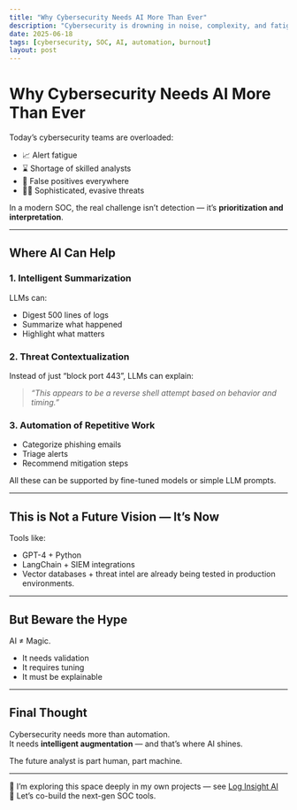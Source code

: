 ```yaml
---
title: "Why Cybersecurity Needs AI More Than Ever"
description: "Cybersecurity is drowning in noise, complexity, and fatigue — here’s how AI can help."
date: 2025-06-18
tags: [cybersecurity, SOC, AI, automation, burnout]
layout: post
---
```


# Why Cybersecurity Needs AI More Than Ever

Today’s cybersecurity teams are overloaded:

- 📈 Alert fatigue  
- ⌛ Shortage of skilled analysts  
- 🚨 False positives everywhere  
- 🕵️‍♂️ Sophisticated, evasive threats

In a modern SOC, the real challenge isn’t detection — it’s **prioritization and interpretation**.

---

## Where AI Can Help

### 1. Intelligent Summarization

LLMs can:
- Digest 500 lines of logs
- Summarize what happened
- Highlight what matters

### 2. Threat Contextualization

Instead of just “block port 443”, LLMs can explain:
> *“This appears to be a reverse shell attempt based on behavior and timing.”*

### 3. Automation of Repetitive Work

- Categorize phishing emails  
- Triage alerts  
- Recommend mitigation steps

All these can be supported by fine-tuned models or simple LLM prompts.

---

## This is Not a Future Vision — It’s Now

Tools like:
- GPT-4 + Python
- LangChain + SIEM integrations
- Vector databases + threat intel
are already being tested in production environments.

---

## But Beware the Hype

AI ≠ Magic.

- It needs validation  
- It requires tuning  
- It must be explainable

---

## Final Thought

Cybersecurity needs more than automation.  
It needs **intelligent augmentation** — and that’s where AI shines.

The future analyst is part human, part machine.

---

🤖 I’m exploring this space deeply in my own projects — see [Log Insight AI](https://github.com/elbazhazem/log-insight-ai)  
🔁 Let’s co-build the next-gen SOC tools.
